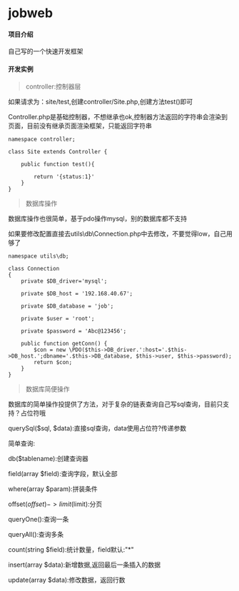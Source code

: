 # jobweb

#### 项目介绍
自己写的一个快速开发框架

#### 开发实例

> controller:控制器层

如果请求为：site/test,创建controller/Site.php,创建方法test()即可

Controller.php是基础控制器，不想继承也ok,控制器方法返回的字符串会渲染到页面，目前没有继承页面渲染框架，只能返回字符串

```
namespace controller;

class Site extends Controller {

	public function test(){
		
		return '{status:1}'
	}
}

```

> 数据库操作

数据库操作也很简单，基于pdo操作mysql，别的数据库都不支持

如果要修改配置直接去utils\db\Connection.php中去修改，不要觉得low，自己用够了

```
namespace utils\db;

class Connection
{
    private $DB_driver='mysql';
    
    private $DB_host = '192.168.40.67';
    
    private $DB_database = 'job';
    
    private $user = 'root';
    
    private $password = 'Abc@123456';
    
    public function getConn() {
        $con = new \PDO($this->DB_driver.':host='.$this->DB_host.';dbname='.$this->DB_database, $this->user, $this->password);
        return $con;
    }
}
```

> 数据库简便操作

数据库的简单操作投提供了方法，对于复杂的链表查询自己写sql查询，目前只支持？占位符哦

querySql($sql, $data):直接sql查询，data使用占位符?传递参数

简单查询:

db($tablename):创建查询器

field(array $field):查询字段，默认全部

where(array $param):拼装条件

offset($offset)->limit($limit):分页

queryOne():查询一条

queryAll():查询多条

count(string $field):统计数量，field默认:"*"

insert(array $data):新增数据,返回最后一条插入的数据

update(array $data):修改数据，返回行数
